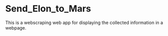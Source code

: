 # Send_Elon_to_Mars
This is a webscraping web app for displaying the collected information in a webpage.
